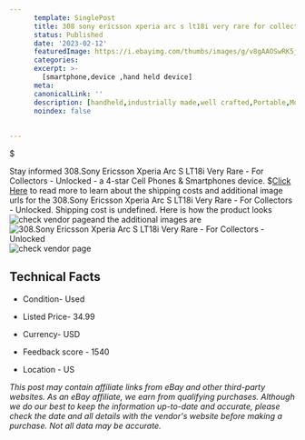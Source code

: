 ```yaml
---
      template: SinglePost
      title: 308 sony ericsson xperia arc s lt18i very rare for collectors unlocked
      status: Published
      date: '2023-02-12'
      featuredImage: https://i.ebayimg.com/thumbs/images/g/v8gAAOSwRK5jTB~B/s-l225.jpg
      categories: 
      excerpt: >-
        [smartphone,device ,hand held device]
      meta:
      canonicalLink: ''
      description: [handheld,industrially made,well crafted,Portable,Mobile,Compact,Convenient,Lightweight,Maneuverable,Man-portable,Miniature,Carriable,Hand-held,Light,Holdable,Transportable,Mobile device,Pocket-sized,On-the-go,Wireless,Cordless,Compact size,Convenient size, smartphone,device ,hand held device]
      noindex: false
      
        
---
```

$

Stay informed 308.Sony Ericsson Xperia Arc S LT18i Very Rare - For Collectors - Unlocked - a 4-star Cell Phones & Smartphones device.
$[Click Here](https://www.ebay.com/itm/165728631330?hash=item2696323a22%3Ag%3Av8gAAOSwRK5jTB%7EB&mkevt=1&mkcid=1&mkrid=711-53200-19255-0&campid=%253CePNCampaignId%253E&customid=%253CreferenceId%253E&toolid=10049) to read more to learn about the shipping costs and additional image urls for the 308.Sony Ericsson Xperia Arc S LT18i Very Rare - For Collectors - Unlocked. Shipping cost is undefined. Here is how the product looks ![check vendor page](https://i.ebayimg.com/thumbs/images/g/v8gAAOSwRK5jTB~B/s-l225.jpg)and the additional images are![308.Sony Ericsson Xperia Arc S LT18i Very Rare - For Collectors - Unlocked](https://i.ebayimg.com/images/g/v8gAAOSwRK5jTB~B/s-l1600.jpg)![check vendor page](https://origin-galleryplus.ebayimg.com/ws/web/165728631330_2_0_1/225x225.jpg,https://origin-galleryplus.ebayimg.com/ws/web/165728631330_3_0_1/225x225.jpg,https://origin-galleryplus.ebayimg.com/ws/web/165728631330_4_0_1/225x225.jpg,https://origin-galleryplus.ebayimg.com/ws/web/165728631330_5_0_1/225x225.jpg,https://origin-galleryplus.ebayimg.com/ws/web/165728631330_6_0_1/225x225.jpg,https://origin-galleryplus.ebayimg.com/ws/web/165728631330_7_0_1/225x225.jpg)



 ## Technical Facts 



     
      

 - Condition- Used 


      

 - Listed Price- 34.99 


      

 - Currency- USD 


      

 - Feedback score - 1540 


      

 - Location - US 


      
      

 *_This post may contain affiliate links from eBay and other third-party websites. As an eBay affiliate, we earn from qualifying purchases. Although we do our best to keep the information up-to-date and accurate, please check the date and all details with the vendor's website before making a purchase. Not all data may be accurate._*






